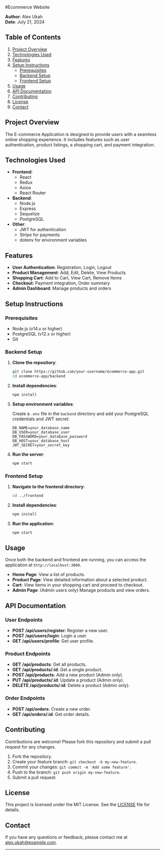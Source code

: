 #Ecommerce Website

**Author**: Alex Ukah  
**Date**: July 21, 2024

## Table of Contents

1. [Project Overview](#project-overview)
2. [Technologies Used](#technologies-used)
3. [Features](#features)
4. [Setup Instructions](#setup-instructions)
    - [Prerequisites](#prerequisites)
    - [Backend Setup](#backend-setup)
    - [Frontend Setup](#frontend-setup)
5. [Usage](#usage)
6. [API Documentation](#api-documentation)
7. [Contributing](#contributing)
8. [License](#license)
9. [Contact](#contact)

## Project Overview

The E-commerce Application is designed to provide users with a seamless online shopping experience. It includes features such as user authentication, product listings, a shopping cart, and payment integration.

## Technologies Used

- **Frontend**: 
  - React
  - Redux
  - Axios
  - React Router
- **Backend**: 
  - Node.js
  - Express
  - Sequelize
  - PostgreSQL
- **Other**: 
  - JWT for authentication
  - Stripe for payments
  - dotenv for environment variables

## Features

- **User Authentication**: Registration, Login, Logout
- **Product Management**: Add, Edit, Delete, View Products
- **Shopping Cart**: Add to Cart, View Cart, Remove Items
- **Checkout**: Payment integration, Order summary
- **Admin Dashboard**: Manage products and orders

## Setup Instructions

### Prerequisites

- Node.js (v14.x or higher)
- PostgreSQL (v12.x or higher)
- Git

### Backend Setup

1. **Clone the repository**:

    ```bash
    git clone https://github.com/your-username/ecommerce-app.git
    cd ecommerce-app/backend
    ```

2. **Install dependencies**:

    ```bash
    npm install
    ```

3. **Setup environment variables**:

    Create a `.env` file in the `backend` directory and add your PostgreSQL credentials and JWT secret:

    ```env
    DB_NAME=your_database_name
    DB_USER=your_database_user
    DB_PASSWORD=your_database_password
    DB_HOST=your_database_host
    JWT_SECRET=your_secret_key
    ```

4. **Run the server**:

    ```bash
    npm start
    ```

### Frontend Setup

1. **Navigate to the frontend directory**:

    ```bash
    cd ../frontend
    ```

2. **Install dependencies**:

    ```bash
    npm install
    ```

3. **Run the application**:

    ```bash
    npm start
    ```

## Usage

Once both the backend and frontend are running, you can access the application at `http://localhost:3000`.

- **Home Page**: View a list of products.
- **Product Page**: View detailed information about a selected product.
- **Cart**: View items in your shopping cart and proceed to checkout.
- **Admin Page**: (Admin users only) Manage products and view orders.

## API Documentation

### User Endpoints

- **POST /api/users/register**: Register a new user.
- **POST /api/users/login**: Login a user.
- **GET /api/users/profile**: Get user profile.

### Product Endpoints

- **GET /api/products**: Get all products.
- **GET /api/products/:id**: Get a single product.
- **POST /api/products**: Add a new product (Admin only).
- **PUT /api/products/:id**: Update a product (Admin only).
- **DELETE /api/products/:id**: Delete a product (Admin only).

### Order Endpoints

- **POST /api/orders**: Create a new order.
- **GET /api/orders/:id**: Get order details.

## Contributing

Contributions are welcome! Please fork this repository and submit a pull request for any changes.

1. Fork the repository.
2. Create your feature branch: `git checkout -b my-new-feature`.
3. Commit your changes: `git commit -m 'Add some feature'`.
4. Push to the branch: `git push origin my-new-feature`.
5. Submit a pull request.

## License

This project is licensed under the MIT License. See the [LICENSE](LICENSE) file for details.

## Contact

If you have any questions or feedback, please contact me at [alex.ukah@example.com](mailto:alex.ukah@example.com).

---

